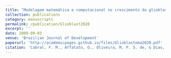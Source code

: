 ```yaml
---
title: "Modelagem matemática e computacional no crescimento do glioblastoma multiforme"
collection: publications
category: manuscripts
permalink: /publication/Glioblast2020
excerpt: ''
date: 2009-09-03
venue: 'Brazilian Journal of Development'
paperurl: 'http://academicpages.github.io/files/Glioblastoma2020.pdf'
citation: 'Cabral, F. M., Affatato, O., Oliveira, M. P. S. de, & Dias, C. M. (2020). Modelagem matemática e computacional no crescimento do glioblastoma multiforme / Modelagem matemática e computacional no crescimento do glioblastoma multiforme. Brazilian Journal of Development, 6(3), 10944–10957. https://doi.org/10.34117/bjdv6n3-096'
---
```


